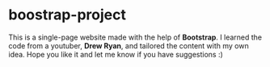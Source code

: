 # boostrap-project
This is a single-page website made with the help of **Bootstrap**. I learned the code from a youtuber, **Drew Ryan**, and tailored the content with my own idea. 
Hope you like it and let me know if you have suggestions :)

